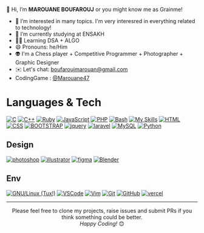 
👋 Hi, I’m <b style="font-weight: 700">MAROUANE BOUFAROUJ</b> or you might know me as Grainme!
- 🔭 I’m interested in many topics. I'm very interesred in everything related to technology!
- 🌱 I’m currently studying at ENSAKH
- 👨‍💻 Learning DSA + ALGO
- 😄 Pronouns: he/Him
- 👽 I'm a Chess player + Competitive Programmer + Photographer + Graphic Designer
- ✉️ Let's chat: boufaroujmarouan@gmail.com
- CodingGame : <a href="https://www.codingame.com/profile/9799d01606ec741adaf4a7b6297bbfdb5509884">@Marouane47</a>


# Languages & Tech

[![C](https://skillicons.dev/icons?i=c)](https://gcc.gnu.org/)
[![C++](https://skillicons.dev/icons?i=cpp)](https://clang.llvm.org/cxx_status.html)
[![Ruby](https://skillicons.dev/icons?i=ruby)](https://docs.microsoft.com/en-us/dotnet/csharp/)
[![JavaScript](https://skillicons.dev/icons?i=javascript)](https://developer.mozilla.org/en/docs/Web/JavaScript)
[![PHP](https://skillicons.dev/icons?i=php)](https://www.php.net/)
[![Bash](https://skillicons.dev/icons?i=bash)](https://www.gnu.org/software/bash/)
[![My Skills](https://skillicons.dev/icons?i=java,nodejs,figma)](https://skillicons.dev)
[![HTML](https://skillicons.dev/icons?i=html)](https://developer.mozilla.org/fr/docs/Web/HTML)
[![CSS](https://skillicons.dev/icons?i=css)](https://developer.mozilla.org/fr/docs/Web/CSS)
[![BOOTSTRAP](https://skillicons.dev/icons?i=bootstrap)](https://getbootstrap.com)
[![jquery](https://skillicons.dev/icons?i=jquery)]()
[![laravel](https://skillicons.dev/icons?i=laravel)](https://www.python.org/)
[![MySQL](https://skillicons.dev/icons?i=mysql)](https://www.mysql.com/)
[![Python](https://skillicons.dev/icons?i=python)](https://www.python.org/)
</section>

## Design
[![photoshop](https://skillicons.dev/icons?i=photoshop)](https://www.adobe.com/)
[![illustrator](https://skillicons.dev/icons?i=illustrator)](https://www.adobe.com/)
[![figma](https://skillicons.dev/icons?i=figma)](https://www.figma.com/)
[![Blender](https://skillicons.dev/icons?i=blender)](https://www.blender.org/)


## Env
[![GNU/Linux (Tux!)](https://skillicons.dev/icons?i=linux)](https://www.gnu.org/gnu/linux-and-gnu.html)
[![VSCode](https://skillicons.dev/icons?i=vscode)](https://code.visualstudio.com/)
[![Vim](https://skillicons.dev/icons?i=vim)](https://www.vim.org/)
[![Git](https://skillicons.dev/icons?i=git)](https://git-scm.com/)
[![GitHub](https://skillicons.dev/icons?i=github)](https://github.com/)
[![vercel](https://skillicons.dev/icons?i=vercel)](https://www.vercel.com/)


<hr>
<div align="center">
Please feel free to clone my projects, raise issues and submit PRs if you think something could be better. <br>
<i>Happy Coding!</i> 😊
